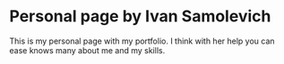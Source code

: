 # Personal page by Ivan Samolevich
This is my personal page with my portfolio. I think with her help you can ease knows many about me and my skills.
